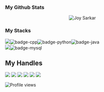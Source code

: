 ### My Github Stats
<p align="center"> <img src="https://github-readme-stats.vercel.app/api?username=joysarker39&show_icons=true&count_private=true&theme=dark" alt="Joy Sarkar" />

### My Stacks
<img src="https://img.shields.io/badge/Languages-151515?style=for-the-badge&logo=plex&logoColor=FFFFFF">![badge-cpp](https://img.shields.io/badge/c%2B%2B-151515?style=for-the-badge&logo=c%2B%2B&logoColor=79740e&labelColor=151515)![badge-python](https://img.shields.io/badge/python-151515?style=for-the-badge&logo=python&logoColor=79740e&labelColor=151515)![badge-java](https://img.shields.io/badge/java-151515?style=for-the-badge&logo=java&logoColor=79740e&labelColor=151515) <br/>
<img src="https://img.shields.io/badge/Database-151515?style=for-the-badge&logo=Redis&logoColor=FFFFFF">![badge-mysql](https://img.shields.io/badge/mysql-151515?style=for-the-badge&logo=mysql&logoColor=79740e&labelColor=151515)

## My Handles
 [<img src="https://img.shields.io/badge/Joy Sarkar-151515?style=for-the-badge&logo=linkedin&logoColor=white">](https://www.linkedin.com/in/joysarker39/)
 [<img src="https://img.shields.io/badge/joysarkar39-151515?style=for-the-badge&logo=github&logoColor=79740e">](https://profile-summary-for-github.com/user/joysarker39) 
 [<img src="https://img.shields.io/badge/PrimeX-151515?style=for-the-badge&logo=codeforces&logoColor=79740e">](https://codeforces.com/profile/PrimeX) 
 [<img src="https://img.shields.io/badge/jsprince-151515?style=for-the-badge&logo=codechef&logoColor=79740e">](https://www.codechef.com/users/jsprince)
 [<img src="https://img.shields.io/badge/primex-151515?style=for-the-badge&logo=SVG&logoColor=79740e">](https://lightoj.com/user/primex)
 [<img src="https://img.shields.io/badge/primex-151515?style=for-the-badge&logo=SVG&logoColor=79740e">](https://www.spoj.com/users/primex/)
 
![Profile views](https://gpvc.arturio.dev/joysarkar39)

